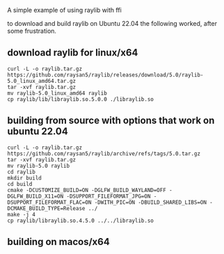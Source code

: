 A simple example of using raylib with ffi

to download and build raylib on Ubuntu 22.04 the following worked, after some
frustration.

## download raylib for linux/x64

```shell
curl -L -o raylib.tar.gz https://github.com/raysan5/raylib/releases/download/5.0/raylib-5.0_linux_amd64.tar.gz
tar -xvf raylib.tar.gz
mv raylib-5.0_linux_amd64 raylib
cp raylib/lib/libraylib.so.5.0.0 ./libraylib.so
```

## building from source with options that work on ubuntu 22.04

```shell
curl -L -o raylib.tar.gz https://github.com/raysan5/raylib/archive/refs/tags/5.0.tar.gz
tar -xvf raylib.tar.gz
mv raylib-5.0 raylib
cd raylib
mkdir build
cd build
cmake -DCUSTOMIZE_BUILD=ON -DGLFW_BUILD_WAYLAND=OFF -DGLFW_BUILD_X11=ON -DSUPPORT_FILEFORMAT_JPG=ON -DSUPPORT_FILEFORMAT_FLAC=ON -DWITH_PIC=ON -DBUILD_SHARED_LIBS=ON -DCMAKE_BUILD_TYPE=Release ../
make -j 4
cp raylib/libraylib.so.4.5.0 ../../libraylib.so
```

## building on macos/x64

```shell

```
